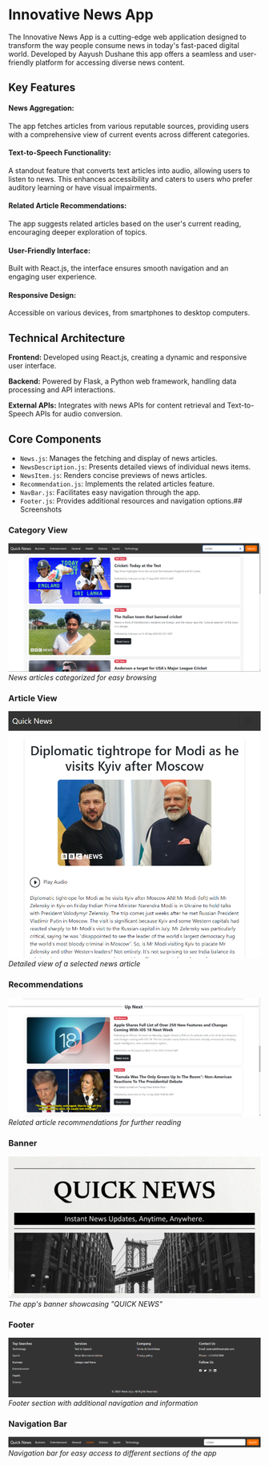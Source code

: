 
# Innovative News App

The Innovative News App is a cutting-edge web application designed to transform the way people consume news in today's fast-paced digital world. Developed by Aayush Dushane this app offers a seamless and user-friendly platform for accessing diverse news content.


## Key Features

#### News Aggregation: 
The app fetches articles from various reputable sources, providing users with a comprehensive view of current events across different categories.

#### Text-to-Speech Functionality: 
A standout feature that converts text articles into audio, allowing users to listen to news. This enhances accessibility and caters to users who prefer auditory learning or have visual impairments.

#### Related Article Recommendations: 
The app suggests related articles based on the user's current reading, encouraging deeper exploration of topics.

#### User-Friendly Interface: 
Built with React.js, the interface ensures smooth navigation and an engaging user experience.
#### Responsive Design:
Accessible on various devices, from smartphones to desktop computers.

## Technical Architecture

**Frontend:** Developed using React.js, creating a dynamic and responsive user interface.

**Backend:** Powered by Flask, a Python web framework, handling data processing and API interactions.

**External APIs:** Integrates with news APIs for content retrieval and Text-to-Speech APIs for audio conversion.

## Core Components

- `News.js`: Manages the fetching and display of news articles.
- `NewsDescription.js`: Presents detailed views of individual news items.
- `NewsItem.js`: Renders concise previews of news articles.
- `Recommendation.js`: Implements the related articles feature.
- `NavBar.js`: Facilitates easy navigation through the app.
- `Footer.js`: Provides additional resources and navigation options.## Screenshots

### Category View
![Category View](Screenshots/category.png)
*News articles categorized for easy browsing*

### Article View
![Article View](Screenshots/read.png)
*Detailed view of a selected news article*

### Recommendations
![Recommendations](Screenshots/recommend.png)
*Related article recommendations for further reading*

### Banner
![Banner](Screenshots/banner.png)
*The app's banner showcasing "QUICK NEWS"*

### Footer
![Footer](Screenshots/footer.png)
*Footer section with additional navigation and information*

### Navigation Bar
![Navigation Bar](Screenshots/navbar.png)
*Navigation bar for easy access to different sections of the app*